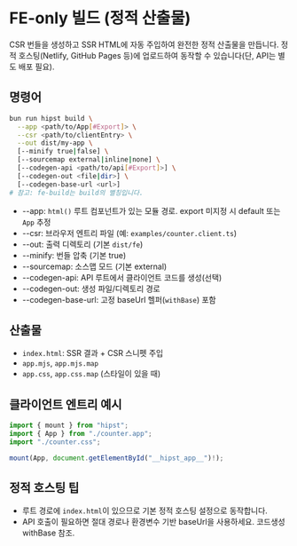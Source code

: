 # FE-only 빌드 (정적 산출물)

CSR 번들을 생성하고 SSR HTML에 자동 주입하여 완전한 정적 산출물을 만듭니다. 정적 호스팅(Netlify, GitHub Pages 등)에 업로드하여 동작할 수 있습니다(단, API는 별도 배포 필요).

## 명령어
```bash
bun run hipst build \
  --app <path/to/App[#Export]> \
  --csr <path/to/clientEntry> \
  --out dist/my-app \
  [--minify true|false] \
  [--sourcemap external|inline|none] \
  [--codegen-api <path/to/api[#Export]>] \
  [--codegen-out <file|dir>] \
  [--codegen-base-url <url>]
# 참고: fe-build는 build의 별칭입니다.
```

- --app: `html()` 루트 컴포넌트가 있는 모듈 경로. export 미지정 시 default 또는 `App` 추정
- --csr: 브라우저 엔트리 파일 (예: `examples/counter.client.ts`)
- --out: 출력 디렉토리 (기본 `dist/fe`)
- --minify: 번들 압축 (기본 true)
- --sourcemap: 소스맵 모드 (기본 external)
- --codegen-api: API 루트에서 클라이언트 코드를 생성(선택)
- --codegen-out: 생성 파일/디렉토리 경로
- --codegen-base-url: 고정 baseUrl 헬퍼(`withBase`) 포함

## 산출물
- `index.html`: SSR 결과 + CSR 스니펫 주입
- `app.mjs`, `app.mjs.map`
- `app.css`, `app.css.map` (스타일이 있을 때)

## 클라이언트 엔트리 예시
```ts
import { mount } from "hipst";
import { App } from "./counter.app";
import "./counter.css";

mount(App, document.getElementById("__hipst_app__")!);
```

## 정적 호스팅 팁
- 루트 경로에 `index.html`이 있으므로 기본 정적 호스팅 설정으로 동작합니다.
- API 호출이 필요하면 절대 경로나 환경변수 기반 baseUrl을 사용하세요. 코드생성 withBase 참조.
